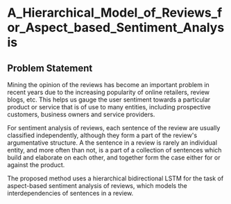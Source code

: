 # A_Hierarchical_Model_of_Reviews_for_Aspect_based_Sentiment_Analysis

## Problem Statement

Mining the opinion of the reviews has become an important problem in recent years
due to the increasing popularity of online retailers, review blogs, etc. This helps us
gauge the user sentiment towards a particular product or service that is of use to many
entities, including prospective customers, business owners and service providers.

For sentiment analysis of reviews, each sentence of the review are usually classified
independently, although they form a part of the review's argumentative structure. A
the sentence in a review is rarely an individual entity, and more often than not, is a part of a
collection of sentences which build and elaborate on each other, and together form the
case either for or against the product.

The proposed method uses a hierarchical bidirectional LSTM for the task of aspect-based sentiment analysis of reviews, which models the interdependencies of sentences
in a review.
